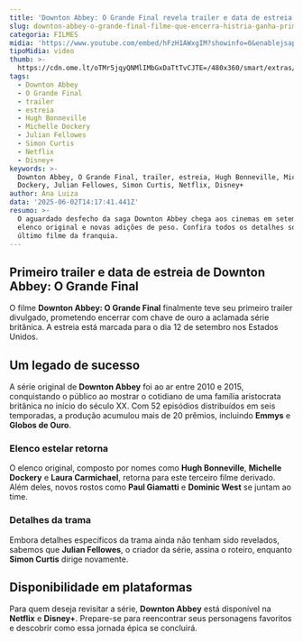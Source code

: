 ```yaml
---
title: 'Downton Abbey: O Grande Final revela trailer e data de estreia'
slug: downton-abbey-o-grande-final-filme-que-encerra-histria-ganha-primeiro-trailer
categoria: FILMES
midia: 'https://www.youtube.com/embed/hFzH1AWxgIM?showinfo=0&enablejsapi=1'
tipoMidia: video
thumb: >-
  https://cdn.ome.lt/oTMr5jqyQNMlIMbGxDaTtTvCJTE=/480x360/smart/extras/conteudos/omelete_THUMB_-_2025-06-02T105208.810.png
tags:
  - Downton Abbey
  - O Grande Final
  - trailer
  - estreia
  - Hugh Bonneville
  - Michelle Dockery
  - Julian Fellowes
  - Simon Curtis
  - Netflix
  - Disney+
keywords: >-
  Downton Abbey, O Grande Final, trailer, estreia, Hugh Bonneville, Michelle
  Dockery, Julian Fellowes, Simon Curtis, Netflix, Disney+
author: Ana Luiza
data: '2025-06-02T14:17:41.441Z'
resumo: >-
  O aguardado desfecho da saga Downton Abbey chega aos cinemas em setembro, com
  elenco original e novas adições de peso. Confira todos os detalhes sobre o
  último filme da franquia.
---
```


## Primeiro trailer e data de estreia de Downton Abbey: O Grande Final

O filme **Downton Abbey: O Grande Final** finalmente teve seu primeiro trailer divulgado, prometendo encerrar com chave de ouro a aclamada série britânica. A estreia está marcada para o dia 12 de setembro nos Estados Unidos.

## Um legado de sucesso

A série original de **Downton Abbey** foi ao ar entre 2010 e 2015, conquistando o público ao mostrar o cotidiano de uma família aristocrata britânica no início do século XX. Com 52 episódios distribuídos em seis temporadas, a produção acumulou mais de 20 prêmios, incluindo **Emmys** e **Globos de Ouro**.

### Elenco estelar retorna

O elenco original, composto por nomes como **Hugh Bonneville**, **Michelle Dockery** e **Laura Carmichael**, retorna para este terceiro filme derivado. Além deles, novos rostos como **Paul Giamatti** e **Dominic West** se juntam ao time.

### Detalhes da trama

Embora detalhes específicos da trama ainda não tenham sido revelados, sabemos que **Julian Fellowes**, o criador da série, assina o roteiro, enquanto **Simon Curtis** dirige novamente. 

## Disponibilidade em plataformas

Para quem deseja revisitar a série, **Downton Abbey** está disponível na **Netflix** e **Disney+**. Prepare-se para reencontrar seus personagens favoritos e descobrir como essa jornada épica se concluirá.

